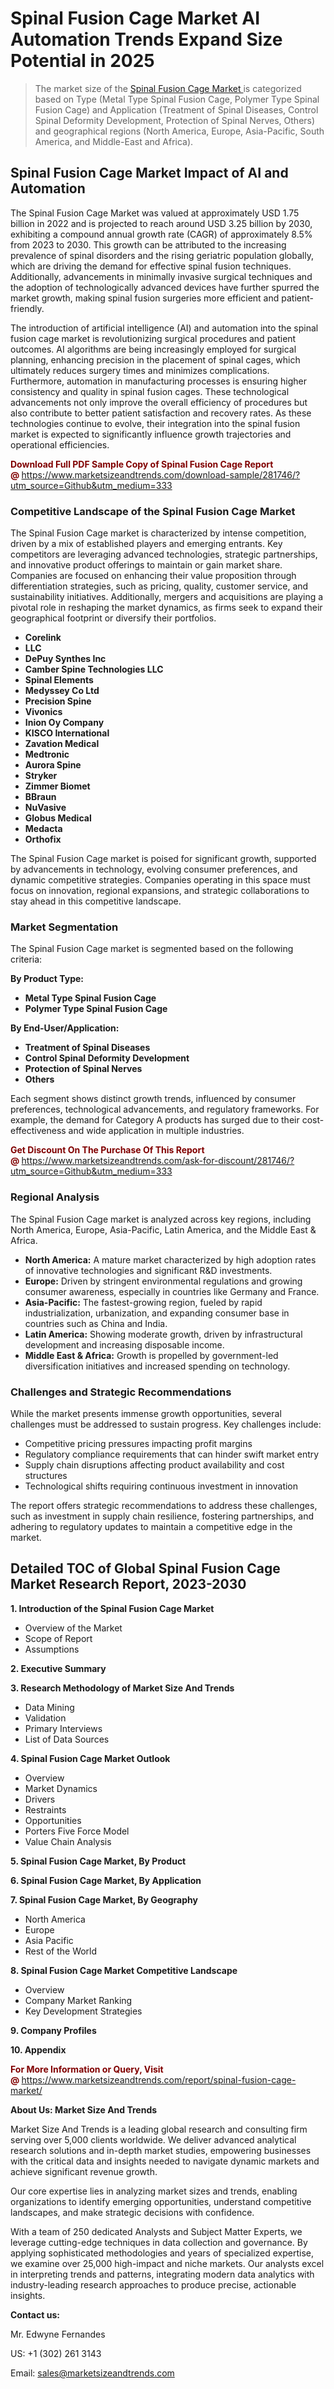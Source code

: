 <h1>Spinal Fusion Cage Market AI Automation Trends Expand Size Potential in 2025</h1><blockquote><p>The market size of the <a href="https://www.marketsizeandtrends.com/download-sample/281746/?utm_source=Github&amp;utm_medium=333" target="_blank">Spinal Fusion Cage Market </a>is categorized based on Type (Metal Type Spinal Fusion Cage, Polymer Type Spinal Fusion Cage) and Application (Treatment of Spinal Diseases, Control Spinal Deformity Development, Protection of Spinal Nerves, Others) and geographical regions (North America, Europe, Asia-Pacific, South America, and Middle-East and Africa).</p></blockquote><p><h2>Spinal Fusion Cage Market Impact of AI and Automation</h2><p>The Spinal Fusion Cage Market was valued at approximately USD 1.75 billion in 2022 and is projected to reach around USD 3.25 billion by 2030, exhibiting a compound annual growth rate (CAGR) of approximately 8.5% from 2023 to 2030. This growth can be attributed to the increasing prevalence of spinal disorders and the rising geriatric population globally, which are driving the demand for effective spinal fusion techniques. Additionally, advancements in minimally invasive surgical techniques and the adoption of technologically advanced devices have further spurred the market growth, making spinal fusion surgeries more efficient and patient-friendly.</p><p>The introduction of artificial intelligence (AI) and automation into the spinal fusion cage market is revolutionizing surgical procedures and patient outcomes. AI algorithms are being increasingly employed for surgical planning, enhancing precision in the placement of spinal cages, which ultimately reduces surgery times and minimizes complications. Furthermore, automation in manufacturing processes is ensuring higher consistency and quality in spinal fusion cages. These technological advancements not only improve the overall efficiency of procedures but also contribute to better patient satisfaction and recovery rates. As these technologies continue to evolve, their integration into the spinal fusion market is expected to significantly influence growth trajectories and operational efficiencies.</p></p><p><strong><span style="color: #800000;">Download Full PDF Sample Copy of Spinal Fusion Cage Report @</span>&nbsp;</strong><a href="https://www.marketsizeandtrends.com/download-sample/281746/?utm_source=Github&amp;utm_medium=333">https://www.marketsizeandtrends.com/download-sample/281746/?utm_source=Github&amp;utm_medium=333</a></p><h3>Competitive Landscape of the Spinal Fusion Cage Market</h3><p>The Spinal Fusion Cage market is characterized by intense competition, driven by a mix of established players and emerging entrants. Key competitors are leveraging advanced technologies, strategic partnerships, and innovative product offerings to maintain or gain market share. Companies are focused on enhancing their value proposition through differentiation strategies, such as pricing, quality, customer service, and sustainability initiatives. Additionally, mergers and acquisitions are playing a pivotal role in reshaping the market dynamics, as firms seek to expand their geographical footprint or diversify their portfolios.</p><p><strong><p><ul><li>Corelink </li><li> LLC </li><li> DePuy Synthes Inc </li><li> Camber Spine Technologies LLC </li><li> Spinal Elements </li><li> Medyssey Co Ltd </li><li> Precision Spine </li><li> Vivonics </li><li> Inion Oy Company </li><li> KISCO International </li><li> Zavation Medical </li><li> Medtronic </li><li> Aurora Spine </li><li> Stryker </li><li> Zimmer Biomet </li><li> BBraun </li><li> NuVasive </li><li> Globus Medical </li><li> Medacta </li><li> Orthofix</p></li></ul></p></strong></p><p>The Spinal Fusion Cage market is poised for significant growth, supported by advancements in technology, evolving consumer preferences, and dynamic competitive strategies. Companies operating in this space must focus on innovation, regional expansions, and strategic collaborations to stay ahead in this competitive landscape.</p><h3>Market Segmentation</h3><p>The Spinal Fusion Cage market is segmented based on the following criteria:</p><p><strong>By Product Type:</strong></p><p><strong><p><ul><li>Metal Type Spinal Fusion Cage </li><li> Polymer Type Spinal Fusion Cage</p></li></ul></p></strong></p><p><strong>By End-User/Application:</strong></p><p><strong><p><ul><li>Treatment of Spinal Diseases </li><li> Control Spinal Deformity Development </li><li> Protection of Spinal Nerves </li><li> Others</p></li></ul></p></strong></p><p>Each segment shows distinct growth trends, influenced by consumer preferences, technological advancements, and regulatory frameworks. For example, the demand for Category A products has surged due to their cost-effectiveness and wide application in multiple industries.</p><p><strong><span style="color: #800000;">Get Discount On The Purchase Of This Report @&nbsp;</span></strong><a href="https://www.marketsizeandtrends.com/ask-for-discount/281746/?utm_source=Github&amp;utm_medium=333">https://www.marketsizeandtrends.com/ask-for-discount/281746/?utm_source=Github&amp;utm_medium=333</a></p><h3>Regional Analysis</h3><p>The Spinal Fusion Cage market is analyzed across key regions, including North America, Europe, Asia-Pacific, Latin America, and the Middle East &amp; Africa.</p><ul><li><strong>North America:</strong> A mature market characterized by high adoption rates of innovative technologies and significant R&amp;D investments.</li><li><strong>Europe:</strong> Driven by stringent environmental regulations and growing consumer awareness, especially in countries like Germany and France.</li><li><strong>Asia-Pacific:</strong> The fastest-growing region, fueled by rapid industrialization, urbanization, and expanding consumer base in countries such as China and India.</li><li><strong>Latin America:</strong> Showing moderate growth, driven by infrastructural development and increasing disposable income.</li><li><strong>Middle East &amp; Africa:</strong> Growth is propelled by government-led diversification initiatives and increased spending on technology.</li></ul><h3>Challenges and Strategic Recommendations</h3><p>While the market presents immense growth opportunities, several challenges must be addressed to sustain progress. Key challenges include:</p><ul><li>Competitive pricing pressures impacting profit margins</li><li>Regulatory compliance requirements that can hinder swift market entry</li><li>Supply chain disruptions affecting product availability and cost structures</li><li>Technological shifts requiring continuous investment in innovation</li></ul><p>The report offers strategic recommendations to address these challenges, such as investment in supply chain resilience, fostering partnerships, and adhering to regulatory updates to maintain a competitive edge in the market.</p><h2>Detailed TOC of Global Spinal Fusion Cage Market Research Report, 2023-2030</h2><p><strong>1. Introduction of the Spinal Fusion Cage Market</strong></p><ul><li>Overview of the Market</li><li>Scope of Report</li><li>Assumptions&nbsp;</li></ul><p><strong>2. Executive Summary</strong></p><p><strong>3. Research Methodology of <strong>Market Size And Trends</strong></strong></p><ul><li>Data Mining</li><li>Validation</li><li>Primary Interviews</li><li>List of Data Sources&nbsp;</li></ul><p><strong>4. Spinal Fusion Cage Market Outlook</strong></p><ul><li>Overview</li><li>Market Dynamics</li><li>Drivers</li><li>Restraints</li><li>Opportunities</li><li>Porters Five Force Model</li><li>Value Chain Analysis&nbsp;</li></ul><p><strong>5. Spinal Fusion Cage Market, By Product</strong></p><p><strong>6. Spinal Fusion Cage Market, By Application</strong></p><p><strong>7. Spinal Fusion Cage Market, By Geography</strong></p><ul><li>North America</li><li>Europe</li><li>Asia Pacific</li><li>Rest of the World&nbsp;</li></ul><p><strong>8. Spinal Fusion Cage Market Competitive Landscape</strong></p><ul><li>Overview</li><li>Company Market Ranking</li><li>Key Development Strategies&nbsp;</li></ul><p><strong>9. Company Profiles</strong></p><p><strong>10. Appendix</strong></p><p><strong><span style="color: #800000;">For More Information or Query, Visit @&nbsp;</span></strong><a href="https://www.marketsizeandtrends.com/report/spinal-fusion-cage-market/">https://www.marketsizeandtrends.com/report/spinal-fusion-cage-market/</a></p><p></p><p><strong>About Us:&nbsp;Market Size And Trends</strong></p><p>Market Size And Trends&nbsp;is a leading global research and consulting firm serving over 5,000 clients worldwide. We deliver advanced analytical research solutions and in-depth market studies, empowering businesses with the critical data and insights needed to navigate dynamic markets and achieve significant revenue growth.</p><p>Our core expertise lies in analyzing market sizes and trends, enabling organizations to identify emerging opportunities, understand competitive landscapes, and make strategic decisions with confidence.</p><p>With a team of 250 dedicated Analysts and Subject Matter Experts, we leverage cutting-edge techniques in data collection and governance. By applying sophisticated methodologies and years of specialized expertise, we examine over 25,000 high-impact and niche markets. Our analysts excel in interpreting trends and patterns, integrating modern data analytics with industry-leading research approaches to produce precise, actionable insights.</p><p><strong>Contact us:</strong></p><p>Mr. Edwyne Fernandes</p><p>US: +1 (302) 261 3143</p><p>Email: <a href="mailto:sales@marketsizeandtrends.com">sales@marketsizeandtrends.com</a>&nbsp;</p>
